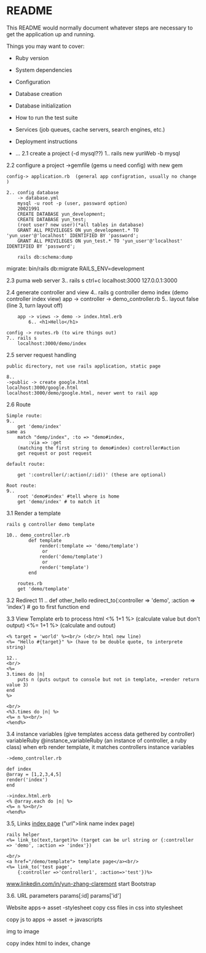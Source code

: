 # README

This README would normally document whatever steps are necessary to get the
application up and running.

Things you may want to cover:

* Ruby version

* System dependencies

* Configuration

* Database creation

* Database initialization

* How to run the test suite

* Services (job queues, cache servers, search engines, etc.)

* Deployment instructions

* ...
2.1 create a project (-d mysql??)
    1.. rails new yunWeb -b mysql

2.2 configure a project 
    ->gemfile (gems u need config) <bundle install> with new gem

    config-> application.rb  (general app configration, usually no change )

    2.. config database 
        -> database.yml
        mysql -u root -p (user, passward option) 
        20021991
        CREATE DATABASE yun_development;
        CREATE DATABASE yun_test;
        (root user? new user)(*all tables in database)
        GRANT ALL PRIVILEGES ON yun_development.* TO 'yun_user'@'localhost' IDENTIFIED BY 'password';
        GRANT ALL PRIVILEGES ON yun_test.* TO 'yun_user'@'localhost' IDENTIFIED BY 'password';

        rails db:schema:dump

migrate: 
    bin/rails db:migrate RAILS_ENV=development

2.3 puma web server
    3.. rails s
        ctrl+c
        localhost:3000
        127.0.0.1:3000

2.4 generate controller and view
    4..
        rails g controller demo index (demo controller index view)
    app -> controller -> demo_controller.rb 
        5..
        layout false (line 3, turn layout off) 

        app -> views -> demo -> index.html.erb
            6.. <h1>Hello</h1>
    
    config -> routes.rb (to wire things out)
    7.. rails s
        localhost:3000/demo/index

2.5 server request handling

    public directory, not use rails application, static page

    8..
    ->public -> create google.html
    localhost:3000/google.html
    localhost:3000/demo/google.html, never went to rail app

2.6 Route

    Simple route: 
    9..
        get 'demo/index'
    same as 
        match "demp/index", :to => "demo#index,
            :via => :get 
        (matching the first string to demo#index) controller#action
        get request or post request

    default route:
        
        get ':controller(/:action(/:id))' (these are optional)

    Root route:
    9..
        root 'demo#index' #tell where is home
        get 'demo/index' # to match it

3.1 Render a template

    rails g controller demo template

    10.. demo_controller.rb
            def template
                render(:template => 'demo/template')
                 or
                render('demo/template')
                 or
                render('template')
            end

        routes.rb
        get 'demo/template'

3.2 Redirect
    11 .. 
        def other_hello
            redirect_to(:controller => 'demo', :action => 'index') # go to first function
        end

3.3 View Template
    erb to process html
    <% 1+1 %> (calculate value but don't output)
    <%= 1+1 %> (calculate and outout)

    <% target = 'world' %><br/> (<br/> html new line)
    <%= "Hello #{target}" %> (have to be double quote, to interprete string)

    12..
    <br/>
    <%=
    3.times do |n|
        puts n (puts output to console but not in template, =render return value 3)
    end
    %>

    <br/>
    <%3.times do |n| %>
    <%= n %><br/>
    <%end%>
3.4 instance variables (give templates access data gethered by controller)
    variableRuby
    @instance_variableRuby (an instance of controller, a ruby class)
    when erb render template, it matches controllers instance variables

    ->demo_controller.rb

    def index
    @array = [1,2,3,4,5]
    render('index')
    end

    ->index.html.erb
    <% @array.each do |n| %>
    <%= n %><br/>
    <%end%>
3.5, Links
    <a href="/demo/index">index page</a> ("url">link name index page)

    rails helper
    <%= link_to(text,target)%> (target can be url string or {:controller => 'demo', :action => 'index'})

    <br/>
    <a href="/demo/template"> template page</a><br/>
    <%= link_to('test page',
        {:controller =>'controller1', :action=>'test'})%>

www.linkedin.com/in/yun-zhang-claremont
start Bootstrap

3.6. URL parameters
    params[:id]
    params['id']

Website
apps-> asset -stylesheet
copy css files in css into stylesheet

copy js to apps -> asset -> javascripts

img to image

copy index html to index, change 